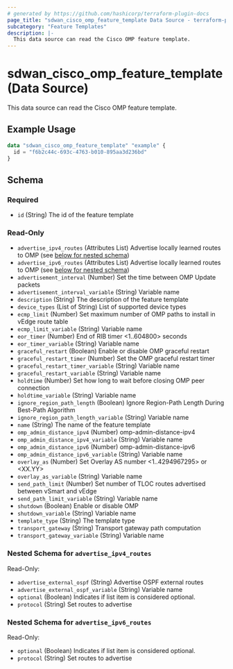 ```yaml
---
# generated by https://github.com/hashicorp/terraform-plugin-docs
page_title: "sdwan_cisco_omp_feature_template Data Source - terraform-provider-sdwan"
subcategory: "Feature Templates"
description: |-
  This data source can read the Cisco OMP feature template.
---
```


# sdwan_cisco_omp_feature_template (Data Source)

This data source can read the Cisco OMP feature template.

## Example Usage

```terraform
data "sdwan_cisco_omp_feature_template" "example" {
  id = "f6b2c44c-693c-4763-b010-895aa3d236bd"
}
```

<!-- schema generated by tfplugindocs -->
## Schema

### Required

- `id` (String) The id of the feature template

### Read-Only

- `advertise_ipv4_routes` (Attributes List) Advertise locally learned routes to OMP (see [below for nested schema](#nestedatt--advertise_ipv4_routes))
- `advertise_ipv6_routes` (Attributes List) Advertise locally learned routes to OMP (see [below for nested schema](#nestedatt--advertise_ipv6_routes))
- `advertisement_interval` (Number) Set the time between OMP Update packets
- `advertisement_interval_variable` (String) Variable name
- `description` (String) The description of the feature template
- `device_types` (List of String) List of supported device types
- `ecmp_limit` (Number) Set maximum number of OMP paths to install in vEdge route table
- `ecmp_limit_variable` (String) Variable name
- `eor_timer` (Number) End of RIB timer <1..604800> seconds
- `eor_timer_variable` (String) Variable name
- `graceful_restart` (Boolean) Enable or disable OMP graceful restart
- `graceful_restart_timer` (Number) Set the OMP graceful restart timer
- `graceful_restart_timer_variable` (String) Variable name
- `graceful_restart_variable` (String) Variable name
- `holdtime` (Number) Set how long to wait before closing OMP peer connection
- `holdtime_variable` (String) Variable name
- `ignore_region_path_length` (Boolean) Ignore Region-Path Length During Best-Path Algorithm
- `ignore_region_path_length_variable` (String) Variable name
- `name` (String) The name of the feature template
- `omp_admin_distance_ipv4` (Number) omp-admin-distance-ipv4
- `omp_admin_distance_ipv4_variable` (String) Variable name
- `omp_admin_distance_ipv6` (Number) omp-admin-distance-ipv6
- `omp_admin_distance_ipv6_variable` (String) Variable name
- `overlay_as` (Number) Set Overlay AS number <1..4294967295> or <XX.YY>
- `overlay_as_variable` (String) Variable name
- `send_path_limit` (Number) Set number of TLOC routes advertised between vSmart and vEdge
- `send_path_limit_variable` (String) Variable name
- `shutdown` (Boolean) Enable or disable OMP
- `shutdown_variable` (String) Variable name
- `template_type` (String) The template type
- `transport_gateway` (String) Transport gateway path computation
- `transport_gateway_variable` (String) Variable name

<a id="nestedatt--advertise_ipv4_routes"></a>
### Nested Schema for `advertise_ipv4_routes`

Read-Only:

- `advertise_external_ospf` (String) Advertise OSPF external routes
- `advertise_external_ospf_variable` (String) Variable name
- `optional` (Boolean) Indicates if list item is considered optional.
- `protocol` (String) Set routes to advertise


<a id="nestedatt--advertise_ipv6_routes"></a>
### Nested Schema for `advertise_ipv6_routes`

Read-Only:

- `optional` (Boolean) Indicates if list item is considered optional.
- `protocol` (String) Set routes to advertise


